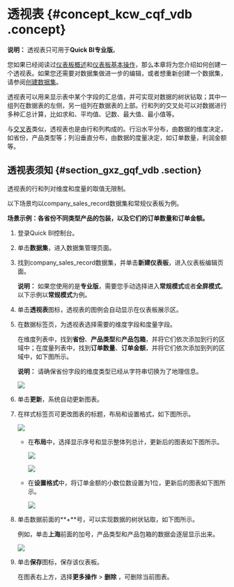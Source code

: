# 透视表 {#concept_kcw_cqf_vdb .concept}

**说明：** 透视表只可用于**Quick BI专业版**。

您如果已经阅读过[仪表板概述](cn.zh-CN/快速入门/报表制作/仪表板概述.md#)和[仪表板基本操作](cn.zh-CN/快速入门/报表制作/仪表板基本操作/仪表板基本操作.md#)，那么本章将为您介绍如何创建一个透视表。如果您还需要对数据集做进一步的编辑，或者想重新创建一个数据集，请参阅[创建数据集](cn.zh-CN/用户指南/数据建模/管理数据集/创建数据集.md#)。

透视表可以用来显示表中某个字段的汇总值，并可实现对数据的树状钻取；其中一组列在数据表的左侧，另一组列在数据表的上部。行和列的交叉处可以对数据进行多种汇总计算，比如求和、平均值、记数、最大值、最小值等。

与[交叉表](cn.zh-CN/快速入门/报表制作/仪表板图表制作/交叉表.md#)类似，透视表也是由行和列构成的。行沿水平分布，由数据的维度决定，如省份，产品类型等；列沿垂直分布，由数据的度量决定，如订单数量，利润金额等。

## 透视表须知 {#section_gxz_gqf_vdb .section}

透视表的行和列对维度和度量的取值无限制。

以下场景均以company\_sales\_record数据集和常规仪表板为例。

**场景示例：各省份不同类型产品的包装，以及它们的订单数量和订单金额。**

1.  登录Quick BI控制台。
2.  单击**数据集**，进入数据集管理页面。
3.  找到company\_sales\_record数据集，并单击**新建仪表板**，进入仪表板编辑页面。

    **说明：** 如果您使用的是**专业版**，需要您手动选择进入**常规模式**或者**全屏模式**。以下示例以**常规模式**为例。

4.  单击**透视表**图标，透视表的图例会自动显示在仪表板展示区。
5.  在数据标签页，为透视表选择需要的维度字段和度量字段。

    在维度列表中，找到**省份**、**产品类型**和**产品包箱**，并将它们依次添加到行的区域中；在度量列表中，找到**订单数量**、**订单金额**，并将它们依次添加到列的区域中，如下图所示。

    **说明：** 请确保省份字段的维度类型已经从字符串切换为了地理信息。

    ![](http://static-aliyun-doc.oss-cn-hangzhou.aliyuncs.com/assets/img/9146/15435668021878_zh-CN.png)

6.  单击**更新**，系统自动更新图表。
7.  在样式标签页可更改图表的标题，布局和设置格式，如下图所示。

    ![](http://static-aliyun-doc.oss-cn-hangzhou.aliyuncs.com/assets/img/9146/15435668021880_zh-CN.png)

    -   在**布局**中，选择显示序号和显示整体列总计，更新后的图表如下图所示。

        ![](http://static-aliyun-doc.oss-cn-hangzhou.aliyuncs.com/assets/img/9146/15435668021881_zh-CN.png)

        ![](http://static-aliyun-doc.oss-cn-hangzhou.aliyuncs.com/assets/img/9146/15435668021882_zh-CN.png)

    -   在**设置格式**中，将订单金额的小数位数设置为1位，更新后的图表如下图所示。

        ![](http://static-aliyun-doc.oss-cn-hangzhou.aliyuncs.com/assets/img/9146/15435668021884_zh-CN.png)

8.  单击数据前面的**+**号，可以实现数据的树状钻取，如下图所示。

    例如，单击**上海**前面的加号，产品类型和产品包箱的数据会逐层显示出来。

    ![](http://static-aliyun-doc.oss-cn-hangzhou.aliyuncs.com/assets/img/9146/15435668021886_zh-CN.png)

9.  单击**保存**图标，保存该仪表板。

    在图表右上方，选择**更多操作** \> **删除** ，可删除当前图表。



